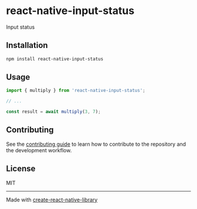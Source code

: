 # react-native-input-status

Input status

## Installation

```sh
npm install react-native-input-status
```

## Usage

```js
import { multiply } from 'react-native-input-status';

// ...

const result = await multiply(3, 7);
```

## Contributing

See the [contributing guide](CONTRIBUTING.md) to learn how to contribute to the repository and the development workflow.

## License

MIT

---

Made with [create-react-native-library](https://github.com/callstack/react-native-builder-bob)
